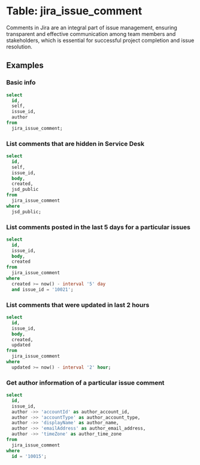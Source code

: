 # Table: jira_issue_comment

Comments in Jira are an integral part of issue management, ensuring transparent and effective communication among team members and stakeholders, which is essential for successful project completion and issue resolution.

## Examples

### Basic info

```sql
select
  id,
  self,
  issue_id,
  author
from
  jira_issue_comment;
```

### List comments that are hidden in Service Desk

```sql
select
  id,
  self,
  issue_id,
  body,
  created,
  jsd_public
from
  jira_issue_comment
where
  jsd_public;
```

### List comments posted in the last 5 days for a particular issues

```sql
select
  id,
  issue_id,
  body,
  created
from
  jira_issue_comment
where
  created >= now() - interval '5' day
  and issue_id = '10021';
```

### List comments that were updated in last 2 hours

```sql
select
  id,
  issue_id,
  body,
  created,
  updated
from
  jira_issue_comment
where
  updated >= now() - interval '2' hour;
```

### Get author information of a particular issue comment

```sql
select
  id,
  issue_id,
  author ->> 'accountId' as author_account_id,
  author ->> 'accountType' as author_account_type,
  author ->> 'displayName' as author_name,
  author ->> 'emailAddress' as author_email_address,
  author ->> 'timeZone' as author_time_zone
from
  jira_issue_comment
where
  id = '10015';
```
